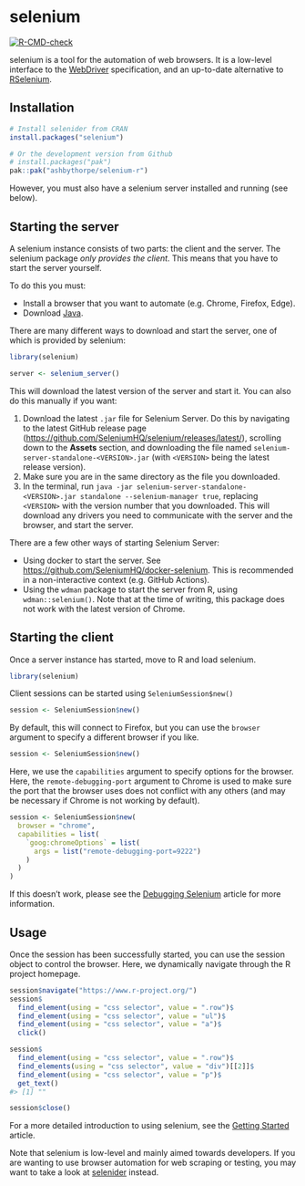 
<!-- README.md is generated from README.Rmd. Please edit that file -->

# selenium

<!-- badges: start -->

[![R-CMD-check](https://github.com/ashbythorpe/selenium-r/actions/workflows/R-CMD-check.yaml/badge.svg)](https://github.com/ashbythorpe/selenium-r/actions/workflows/R-CMD-check.yaml)
<!-- badges: end -->

selenium is a tool for the automation of web browsers. It is a low-level
interface to the [WebDriver](https://w3c.github.io/webdriver/)
specification, and an up-to-date alternative to
[RSelenium](https://github.com/ropensci/RSelenium).

## Installation

``` r
# Install selenider from CRAN
install.packages("selenium")

# Or the development version from Github
# install.packages("pak")
pak::pak("ashbythorpe/selenium-r")
```

However, you must also have a selenium server installed and running (see
below).

## Starting the server

A selenium instance consists of two parts: the client and the server.
The selenium package *only provides the client*. This means that you
have to start the server yourself.

To do this you must:

- Install a browser that you want to automate (e.g. Chrome, Firefox,
  Edge).
- Download [Java](https://www.java.com/).

There are many different ways to download and start the server, one of
which is provided by selenium:

``` r
library(selenium)
```

``` r
server <- selenium_server()
```

This will download the latest version of the server and start it. You
can also do this manually if you want:

1.  Download the latest `.jar` file for Selenium Server. Do this by
    navigating to the latest GitHub release page
    (<https://github.com/SeleniumHQ/selenium/releases/latest/>),
    scrolling down to the **Assets** section, and downloading the file
    named `selenium-server-standalone-<VERSION>.jar` (with `<VERSION>`
    being the latest release version).
2.  Make sure you are in the same directory as the file you downloaded.
3.  In the terminal, run
    `java -jar selenium-server-standalone-<VERSION>.jar standalone --selenium-manager true`,
    replacing `<VERSION>` with the version number that you downloaded.
    This will download any drivers you need to communicate with the
    server and the browser, and start the server.

There are a few other ways of starting Selenium Server:

- Using docker to start the server. See
  <https://github.com/SeleniumHQ/docker-selenium>. This is recommended
  in a non-interactive context (e.g. GitHub Actions).
- Using the `wdman` package to start the server from R, using
  `wdman::selenium()`. Note that at the time of writing, this package
  does not work with the latest version of Chrome.

## Starting the client

Once a server instance has started, move to R and load selenium.

``` r
library(selenium)
```

Client sessions can be started using `SeleniumSession$new()`

``` r
session <- SeleniumSession$new()
```

By default, this will connect to Firefox, but you can use the `browser`
argument to specify a different browser if you like.

``` r
session <- SeleniumSession$new()
```

Here, we use the `capabilities` argument to specify options for the
browser. Here, the `remote-debugging-port` argument to Chrome is used to
make sure the port that the browser uses does not conflict with any
others (and may be necessary if Chrome is not working by default).

``` r
session <- SeleniumSession$new(
  browser = "chrome",
  capabilities = list(
    `goog:chromeOptions` = list(
      args = list("remote-debugging-port=9222")
    )
  )
)
```

If this doesn’t work, please see the [Debugging
Selenium](https://ashbythorpe.github.io/selenium-r/articles/debugging.html)
article for more information.

<!-- TODO: Make this vignette --->

## Usage

Once the session has been successfully started, you can use the session
object to control the browser. Here, we dynamically navigate through the
R project homepage.

``` r
session$navigate("https://www.r-project.org/")
session$
  find_element(using = "css selector", value = ".row")$
  find_element(using = "css selector", value = "ul")$
  find_element(using = "css selector", value = "a")$
  click()

session$
  find_element(using = "css selector", value = ".row")$
  find_elements(using = "css selector", value = "div")[[2]]$
  find_element(using = "css selector", value = "p")$
  get_text()
#> [1] ""

session$close()
```

For a more detailed introduction to using selenium, see the [Getting
Started](https://ashbythorpe.github.io/selenium-r/articles/selenium.html)
article. <!-- TODO: Make this vignette --->

Note that selenium is low-level and mainly aimed towards developers. If
you are wanting to use browser automation for web scraping or testing,
you may want to take a look at
[selenider](https://github.com/ashbythorpe/selenider) instead.
